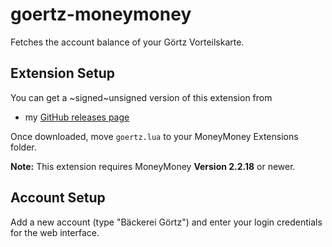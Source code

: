 # goertz-moneymoney
Fetches the account balance of your Görtz Vorteilskarte.

## Extension Setup

You can get a ~signed~unsigned version of this extension from

* my [GitHub releases page](https://github.com/silsha/goertz-moneymoney/releases/)

Once downloaded, move `goertz.lua` to your MoneyMoney Extensions folder.

**Note:** This extension requires MoneyMoney **Version 2.2.18** or newer.

## Account Setup

Add a new account (type "Bäckerei Görtz") and enter your login credentials for the web interface.